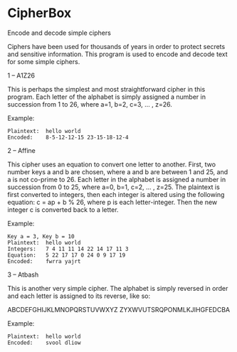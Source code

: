 # CipherBox
Encode and decode simple ciphers

Ciphers have been used for thousands of years in order to protect secrets and sensitive information.  This program is used to encode and decode text for some simple ciphers.

1 – A1Z26

This is perhaps the simplest and most straightforward cipher in this program.  Each letter of the alphabet is simply assigned a number in succession from 1 to 26, where a=1, b=2, c=3, … , z=26.  

Example:

	Plaintext:	hello world
	Encoded:	8-5-12-12-15 23-15-18-12-4


2 – Affine
	
This cipher uses an equation to convert one letter to another.  First, two number keys a and b are chosen, where a and b are between 1 and 25, and a is not co-prime to 26.  Each letter in the alphabet is assigned a number in succession from 0 to 25, where a=0, b=1, c=2, … , z=25.  The plaintext is first converted to integers, then each integer is altered using the following equation: c = ap + b % 26, where p is each letter-integer.  Then the new integer c is converted back to a letter.

Example:

	Key a = 3, Key b = 10
	Plaintext:	hello world
	Integers:	7 4 11 11 14 22 14 17 11 3
	Equation:	5 22 17 17 0 24 0 9 17 19
	Encoded:	fwrra yajrt


3 – Atbash

This is another very simple cipher.  The alphabet is simply reversed in order and each letter is assigned to its reverse, like so:

ABCDEFGHIJKLMNOPQRSTUVWXYZ
ZYXWVUTSRQPONMLKJIHGFEDCBA
	
Example:

	Plaintext:	hello world
	Encoded:	svool dliow
